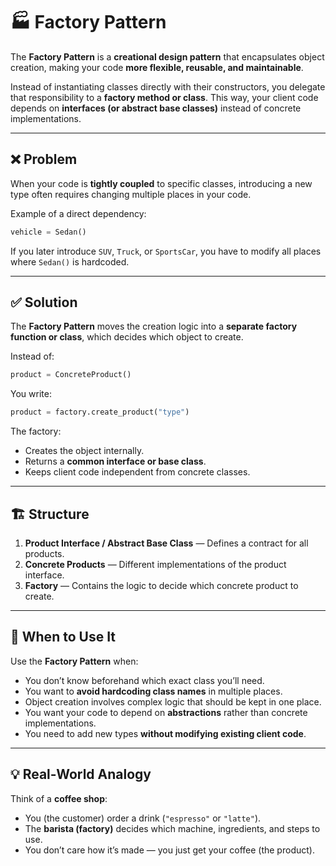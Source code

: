 # 🏭 Factory Pattern

The **Factory Pattern** is a **creational design pattern** that encapsulates object creation, making your code **more flexible, reusable, and maintainable**.

Instead of instantiating classes directly with their constructors, you delegate that responsibility to a **factory method or class**. This way, your client code depends on **interfaces (or abstract base classes)** instead of concrete implementations.

---

## ❌ Problem

When your code is **tightly coupled** to specific classes, introducing a new type often requires changing multiple places in your code.

Example of a direct dependency:

```python
vehicle = Sedan()
```

If you later introduce `SUV`, `Truck`, or `SportsCar`, you have to modify all places where `Sedan()` is hardcoded.

---

## ✅ Solution

The **Factory Pattern** moves the creation logic into a **separate factory function or class**, which decides which object to create.

Instead of:

```python
product = ConcreteProduct()
```

You write:

```python
product = factory.create_product("type")
```

The factory:

- Creates the object internally.
- Returns a **common interface or base class**.
- Keeps client code independent from concrete classes.

---

## 🏗 Structure

1. **Product Interface / Abstract Base Class** — Defines a contract for all products.
2. **Concrete Products** — Different implementations of the product interface.
3. **Factory** — Contains the logic to decide which concrete product to create.

---

## 📌 When to Use It

Use the **Factory Pattern** when:

- You don’t know beforehand which exact class you’ll need.
- You want to **avoid hardcoding class names** in multiple places.
- Object creation involves complex logic that should be kept in one place.
- You want your code to depend on **abstractions** rather than concrete implementations.
- You need to add new types **without modifying existing client code**.

---

## 💡 Real-World Analogy

Think of a **coffee shop**:

- You (the customer) order a drink (`"espresso"` or `"latte"`).
- The **barista (factory)** decides which machine, ingredients, and steps to use.
- You don’t care how it’s made — you just get your coffee (the product).
